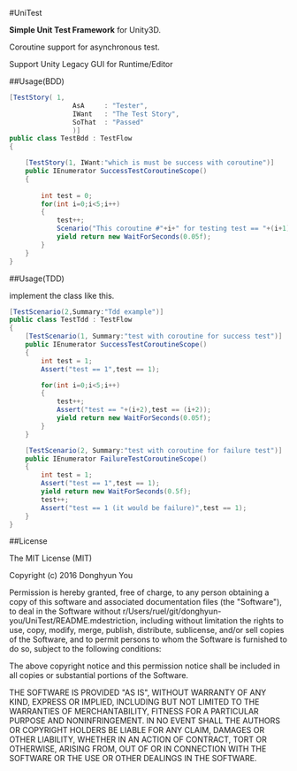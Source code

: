 #UniTest

**Simple Unit Test Framework** for Unity3D.

Coroutine support for asynchronous test.

Support Unity Legacy GUI for Runtime/Editor

##Usage(BDD)

```cs
[TestStory(	1,
				AsA		: "Tester",
				IWant	: "The Test Story",
				SoThat	: "Passed"
				)]
public class TestBdd : TestFlow
{

	[TestStory(1, IWant:"which is must be success with coroutine")]
	public IEnumerator SuccessTestCoroutineScope() 
	{
			
		int test = 0;
		for(int i=0;i<5;i++) 
		{
			test++;
			Scenario("This coroutine #"+i+" for testing test == "+(i+1)).ShouldBe("success",test == (i+1)).Done();
			yield return new WaitForSeconds(0.05f);
		}
	}
}
```

##Usage(TDD)

implement the class like this.

```cs
[TestScenario(2,Summary:"Tdd example")]
public class TestTdd : TestFlow
{
	[TestScenario(1, Summary:"test with coroutine for success test")]
	public IEnumerator SuccessTestCoroutineScope() 
	{
		int test = 1;
		Assert("test == 1",test == 1);

		for(int i=0;i<5;i++) 
		{
			test++;
			Assert("test == "+(i+2),test == (i+2));
			yield return new WaitForSeconds(0.05f);
		}
	}

	[TestScenario(2, Summary:"test with coroutine for failure test")]
	public IEnumerator FailureTestCoroutineScope() 
	{
		int test = 1;
		Assert("test == 1",test == 1);
		yield return new WaitForSeconds(0.5f);
		test++;
		Assert("test == 1 (it would be failure)",test == 1);
	}
}
```

##License

The MIT License (MIT)

Copyright (c) 2016 Donghyun You

Permission is hereby granted, free of charge, to any person obtaining a copy of this software and associated documentation files (the "Software"), to deal in the Software without r/Users/ruel/git/donghyun-you/UniTest/README.mdestriction, including without limitation the rights to use, copy, modify, merge, publish, distribute, sublicense, and/or sell copies of the Software, and to permit persons to whom the Software is furnished to do so, subject to the following conditions:

The above copyright notice and this permission notice shall be included in all copies or substantial portions of the Software.

THE SOFTWARE IS PROVIDED "AS IS", WITHOUT WARRANTY OF ANY KIND, EXPRESS OR IMPLIED, INCLUDING BUT NOT LIMITED TO THE WARRANTIES OF MERCHANTABILITY, FITNESS FOR A PARTICULAR PURPOSE AND NONINFRINGEMENT. IN NO EVENT SHALL THE AUTHORS OR COPYRIGHT HOLDERS BE LIABLE FOR ANY CLAIM, DAMAGES OR OTHER LIABILITY, WHETHER IN AN ACTION OF CONTRACT, TORT OR OTHERWISE, ARISING FROM, OUT OF OR IN CONNECTION WITH THE SOFTWARE OR THE USE OR OTHER DEALINGS IN THE SOFTWARE.